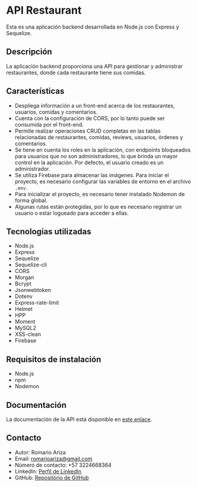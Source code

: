 # API Restaurant

Esta es una aplicación backend desarrollada en Node.js con Express y Sequelize.

## Descripción

La aplicación backend proporciona una API para gestionar y administrar restaurantes, donde cada restaurante tiene sus comidas.

## Características

- Despliega información a un front-end acerca de los restaurantes, usuarios, comidas y comentarios.
- Cuenta con la configuración de CORS, por lo tanto puede ser consumida por el front-end.
- Permite realizar operaciones CRUD completas en las tablas relacionadas de restaurantes, comidas, reviews, usuarios, órdenes y comentarios.
- Se tiene en cuenta los roles en la aplicación, con endpoints bloqueados para usuarios que no son administradores, lo que brinda un mayor control en la aplicación. Por defecto, el usuario creado es un administrador.
- Se utiliza Firebase para almacenar las imágenes. Para iniciar el proyecto, es necesario configurar las variables de entorno en el archivo `.env`.
- Para inicializar el proyecto, es necesario tener instalado Nodemon de forma global.
- Algunas rutas están protegidas, por lo que es necesario registrar un usuario o estar logueado para acceder a ellas.

## Tecnologías utilizadas

- Node.js
- Express
- Sequelize
- Sequelize-cli
- CORS
- Morgan
- Bcrypt
- Jsonwebtoken
- Dotenv
- Express-rate-limit
- Helmet
- HPP
- Moment
- MySQL2
- XSS-clean
- Firebase

## Requisitos de instalación

- Node.js
- npm
- Nodemon

## Documentación

La documentación de la API está disponible en [este enlace](https://apirestaurant.onrender.com/api/v1/docs/#/).

## Contacto

- Autor: Romario Ariza
- Email: romarioariza@gmail.com
- Número de contacto: +57 3224668364
- LinkedIn: [Perfil de LinkedIn](https://www.linkedin.com/in/romario-ariza-428b53260/)
- GitHub: [Repositorio de GitHub](https://github.com/rom213)
